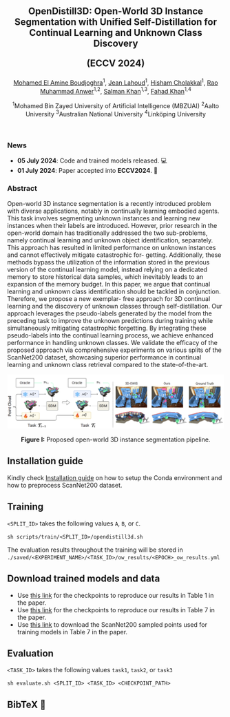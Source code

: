 <div align="center">
 
## OpenDistill3D: Open-World 3D Instance Segmentation with Unified Self-Distillation for Continual Learning and Unknown Class Discovery <p> (ECCV 2024) </p> 

</div>

<div align="center">
<a href="">Mohamed El Amine Boudjoghra</a><sup>1</sup>, <a href=""> Jean Lahoud</a><sup>1</sup>, <a href="">Hisham Cholakkal</a><sup>1</sup>, <a href="">Rao Muhammad Anwer</a><sup>1,2</sup>,  <a href="">Salman Khan</a><sup>1,3</sup>, <a href="">Fahad Khan</a><sup>1,4</sup>

<sup>1</sup>Mohamed Bin Zayed University of Artificial Intelligence (MBZUAI) <sup>2</sup>Aalto University <sup>3</sup>Australian National University <sup>4</sup>Linköping University
</div>

<br>



### News

<!-- * **25 September 2023**: [Open]() released on arXiv. 📝 -->
* **05 July 2024**: Code and trained models released. 💻
* **01 July 2024**: Paper accepted into <b>ECCV2024</b>. 🥳



### Abstract
Open-world 3D instance segmentation is a recently introduced problem with diverse applications, notably in continually learning
embodied agents. This task involves segmenting unknown instances and
learning new instances when their labels are introduced. However, prior
research in the open-world domain has traditionally addressed the two
sub-problems, namely continual learning and unknown object identification, separately. This approach has resulted in limited performance
on unknown instances and cannot effectively mitigate catastrophic for-
getting. Additionally, these methods bypass the utilization of the information stored in the previous version of the continual learning model,
instead relying on a dedicated memory to store historical data samples,
which inevitably leads to an expansion of the memory budget. In this
paper, we argue that continual learning and unknown class identification
should be tackled in conjunction. Therefore, we propose a new exemplar-
free approach for 3D continual learning and the discovery of unknown
classes through self-distillation. Our approach leverages the pseudo-labels
generated by the model from the preceding task to improve the unknown predictions during training while simultaneously mitigating catastrophic forgetting. By integrating these pseudo-labels into the continual
learning process, we achieve enhanced performance in handling unknown
classes. We validate the efficacy of the proposed approach via comprehensive experiments on various splits of the ScanNet200 dataset, showcasing superior performance in continual learning and unknown class
retrieval compared to the state-of-the-art. 

![architecture](./docs/arch.png)

<div align="center">

**Figure I:** Proposed open-world 3D instance segmentation pipeline.

 </div>

## Installation guide

Kindly check [Installation guide](./docs/Installation.md) on how to setup the Conda environment and how to preprocess ScanNet200 dataset.

## Training
`<SPLIT_ID>` takes the following values `A`, `B`, or `C`.
```
sh scripts/train/<SPLIT_ID>/opendistill3d.sh
```
The evaluation results throughout the training will be stored in `./saved/<EXPERIMENT_NAME>/<TASK_ID>/ow_results/<EPOCH>_ow_results.yml`

## Download trained models and data
<ul>
  <li>Use <a href="https://mbzuaiac-my.sharepoint.com/:u:/g/personal/mohamed_boudjoghra_mbzuai_ac_ae/EYljqtg_3ShMvV2Dm4uE1l8BofmaXhZWlDHryhUTU6-ocQ?e=SbfVG4">this link</a> for the checkpoints to reproduce our results in Table 1 in the paper.</li>
  <li>Use <a href="https://mbzuaiac-my.sharepoint.com/:u:/g/personal/mohamed_boudjoghra_mbzuai_ac_ae/EQ6sVhTw8ddNsi2_IwG1U4YBRZzSfuiQeJH1un5zLIu88w?e=XbQrAI">this link</a> for the checkpoints to reproduce our results in Table 7 in the paper.</li>
  <li>Use <a href="https://mbzuaiac-my.sharepoint.com/:u:/g/personal/mohamed_boudjoghra_mbzuai_ac_ae/EU06GlcxC6JLhTQzdRXIdHYBnLD2NNJXMGKDx6y0Gvy2WQ?e=804ZdD">this link</a> to download the ScanNet200 sampled points used for training models in Table 7 in the paper.</li>

</ul>


## Evaluation
`<TASK_ID>` takes the following values `task1`, `task2`, or `task3`
```
sh evaluate.sh <SPLIT_ID> <TASK_ID> <CHECKPOINT_PATH>
```

## BibTeX :pray:
```
```
